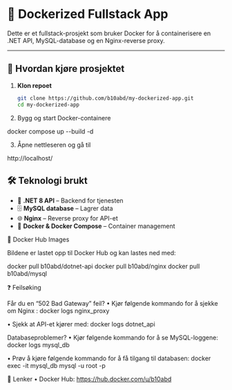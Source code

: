 # 🚀 Dockerized Fullstack App

Dette er et fullstack-prosjekt som bruker Docker for å containerisere en .NET API, MySQL-database og en Nginx-reverse proxy.

---

## 📌 **Hvordan kjøre prosjektet**

1. **Klon repoet**
   ```sh
   git clone https://github.com/b10abd/my-dockerized-app.git
   cd my-dockerized-app


2.	Bygg og start Docker-containere

 docker compose up --build -d

3.	Åpne nettleseren og gå til

http://localhost/

## 🛠 **Teknologi brukt**
- 🚀 **.NET 8 API** – Backend for tjenesten  
- 🗄 **MySQL database** – Lagrer data  
- 🌐 **Nginx** – Reverse proxy for API-et  
- 🐳 **Docker & Docker Compose** – Container management   

🐳 Docker Hub Images

Bildene er lastet opp til Docker Hub og kan lastes ned med:

docker pull b10abd/dotnet-api
docker pull b10abd/nginx
docker pull b10abd/mysql


❓ Feilsøking

Får du en “502 Bad Gateway” feil?
•	Kjør følgende kommando for å sjekke om Nginx :
docker logs nginx_proxy

•	Sjekk at API-et kjører med:
docker logs dotnet_api

Databaseproblemer?
•	Kjør følgende kommando for å se MySQL-loggene:
docker logs mysql_db

•	Prøv å kjøre følgende kommando for å få tilgang til databasen:
docker exec -it mysql_db mysql -u root -p


🔗 Lenker
	•	Docker Hub: https://hub.docker.com/u/b10abd